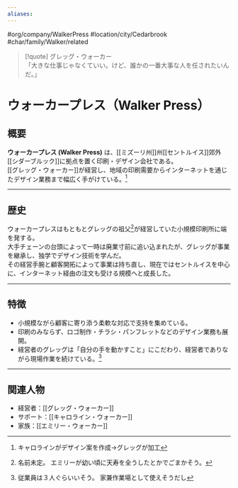 ```yaml
---
aliases:
---
```

#org/company/WalkerPress #location/city/Cedarbrook #char/family/Walker/related  

>[!quote] グレッグ・ウォーカー  
>「大きな仕事じゃなくていい。けど、誰かの一番大事な人を任されたいんだ。」

# ウォーカープレス（Walker Press）

## 概要
**ウォーカープレス (Walker Press)** は、[[ミズーリ州]]州[[セントルイス]]郊外[[シダーブルック]]に拠点を置く印刷・デザイン会社である。  
[[グレッグ・ウォーカー]]が経営し、地域の印刷需要からインターネットを通じたデザイン業務まで幅広く手がけている。[^1] 

---

## 歴史
ウォーカープレスはもともとグレッグの祖父[^2]が経営していた小規模印刷所に端を発する。  
大手チェーンの台頭によって一時は廃業寸前に追い込まれたが、グレッグが事業を継承し、独学でデザイン技術を学んだ。  
その経営手腕と顧客開拓によって事業は持ち直し、現在ではセントルイスを中心に、インターネット経由の注文も受ける規模へと成長した。  

---

## 特徴
- 小規模ながら顧客に寄り添う柔軟な対応で支持を集めている。  
- 印刷のみならず、ロゴ制作・チラシ・パンフレットなどのデザイン業務も展開。  
- 経営者のグレッグは「自分の手を動かすこと」にこだわり、経営者でありながら現場作業を続けている。[^3]

---

## 関連人物
- 経営者：[[グレッグ・ウォーカー]]  
- サポート：[[キャロライン・ウォーカー]]  
- 家族：[[エミリー・ウォーカー]]  

[^1]: キャロラインがデザイン案を作成→グレッグが加工

[^2]: 名前未定。
	エミリーが幼い頃に天寿を全うしたとかでごまかそう。

[^3]: 従業員は３人ぐらいいそう。
	家兼作業場として使えそうだし
